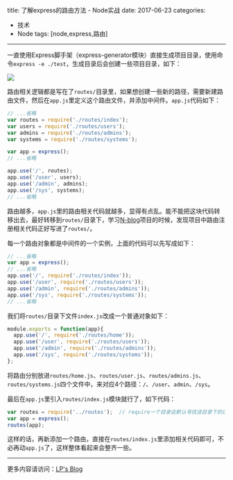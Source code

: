 title: 了解express的路由方法 - Node实战
date: 2017-06-23
categories: 
- 技术
- Node
tags: [node,express,路由]
---

一直使用Express脚手架（express-generator模块）直接生成项目目录，使用命令`express -e ./test`，生成目录后会创建一些项目目录，如下：

![](/assets/img/me/2017-06-23-10-21-26.jpg)
<!-- more -->
路由相关逻辑都是写在了`routes/`目录里，如果想创建一些新的路径，需要新建路由文件，然后在`app.js`里定义这个路由文件，并添加中间件。`app.js`代码如下：

```js
// ...省略
var routes = require('./routes/index');
var users = require('./routes/users');
var admins = require('./routes/admins');
var systems = require('./routes/systems');

var app = express();
// ...省略

app.use('/', routes);
app.use('/user', users);
app.use('/admin', admins);
app.use('/sys', systems);
// ...省略
```

路由越多，`app.js`里的路由相关代码就越多，显得有点乱。能不能把这块代码转移出去，最好转移到`routes/`目录下，学习[N-blog](https://github.com/nswbmw/N-blog)项目的时候，发现项目中路由注册相关代码正好写进了`routes/`。

每一个路由对象都是中间件的一个实例，上面的代码可以先写成如下：

```js
// ...省略
var app = express();
// ...省略
app.use('/', require('./routes/index'));
app.use('/user', require('./routes/users'));
app.use('/admin', require('./routes/admins'));
app.use('/sys', require('./routes/systems'));
// ...省略
```

我们将`routes/`目录下文件`index.js`改成一个普通对象如下：

```js
module.exports = function(app){
  app.use('/', require('./routes/home'));
  app.use('/user', require('./routes/users'));
  app.use('/admin', require('./routes/admins'));
  app.use('/sys', require('./routes/systems'));
};
```

将路由分别放进`routes/home.js`、`routes/user.js`、`routes/admins.js`、`routes/systems.js`四个文件中，来对应4个路径：`/`、`/user`、`admin`、`/sys`。

最后在`app.js`里引入`routes/index.js`模块就行了，如下代码：

```js
var routes = require('../routes');  // require一个目录会默认寻找该目录下的index.js文件
var app = express();
routes(app);
```

这样的话，再新添加一个路由，直接在`routes/index.js`里添加相关代码即可，不必再动`app.js`了，这样整体看起来会整齐一些。

---
更多内容请访问：[LP's Blog](http://lupeng.me/)